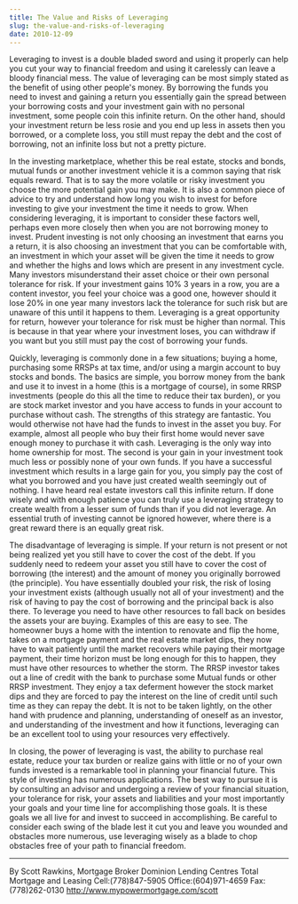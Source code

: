 ```yaml
---
title: The Value and Risks of Leveraging
slug: the-value-and-risks-of-leveraging
date: 2010-12-09
---
```


Leveraging to invest is a double bladed sword and using it properly can help you cut your way to financial freedom and using it carelessly can leave a bloody financial mess. The value of leveraging can be most simply stated as the benefit of using other people's money. By borrowing the funds you need to invest and gaining a return you essentially gain the spread between your borrowing costs and your investment gain with no personal investment, some people coin this infinite return. On the other hand, should your investment return be less rosie and you end up less in assets then you borrowed, or a complete loss, you still must repay the debt and the cost of borrowing, not an infinite loss but not a pretty picture.

In the investing marketplace, whether this be real estate, stocks and bonds, mutual funds or another investment vehicle it is a common saying that risk equals reward. That is to say the more volatile or risky investment you choose the more potential gain you may make. It is also a common piece of advice to try and understand how long you wish to invest for before investing to give your investment the time it needs to grow. When considering leveraging, it is important to consider these factors well, perhaps even more closely then when you are not borrowing money to invest. Prudent investing is not only choosing an investment that earns you a return, it is also choosing an investment that you can be comfortable with, an investment in which your asset will be given the time it needs to grow and whether the highs and lows which are present in any investment cycle. Many investors misunderstand their asset choice or their own personal tolerance for risk. If your investment gains 10% 3 years in a row, you are a content investor, you feel your choice was a good one, however should it lose 20% in one year many investors lack the tolerance for such risk but are unaware of this until it happens to them. Leveraging is a great opportunity for return, however your tolerance for risk must be higher than normal. This is because in that year where your investment loses, you can withdraw if you want but you still must pay the cost of borrowing your funds.

Quickly, leveraging is commonly done in a few situations; buying a home, purchasing some RRSPs at tax time, and/or using a margin account to buy stocks and bonds. The basics are simple, you borrow money from the bank and use it to invest in a home (this is a mortgage of course), in some RRSP investments (people do this all the time to reduce their tax burden), or you are stock market investor and you have access to funds in your account to purchase without cash. The strengths of this strategy are fantastic. You would otherwise not have had the funds to invest in the asset you buy. For example, almost all people who buy their first home would never save enough money to purchase it with cash. Leveraging is the only way into home ownership for most. The second is your gain in your investment took much less or possibly none of your own funds. If you have a successful investment which results in a large gain for you, you simply pay the cost of what you borrowed and you have just created wealth seemingly out of nothing. I have heard real estate investors call this infinite return. If done wisely and with enough patience you can truly use a leveraging strategy to create wealth from a lesser sum of funds than if you did not leverage. An essential truth of investing cannot be ignored however, where there is a great reward there is an equally great risk.

The disadvantage of leveraging is simple. If your return is not present or not being realized yet you still have to cover the cost of the debt. If you suddenly need to redeem your asset you still have to cover the cost of borrowing (the interest) and the amount of money you originally borrowed (the principle). You have essentially doubled your risk, the risk of losing your investment exists (although usually not all of your investment) and the risk of having to pay the cost of borrowing and the principal back is also there. To leverage you need to have other resources to fall back on besides the assets your are buying. Examples of this are easy to see. The homeowner buys a home with the intention to renovate and flip the home, takes on a mortgage payment and the real estate market dips, they now have to wait patiently until the market recovers while paying their mortgage payment, their time horizon must be long enough for this to happen, they must have other resources to whether the storm. The RRSP investor takes out a line of credit with the bank to purchase some Mutual funds or other RRSP investment. They enjoy a tax deferment however the stock market dips and they are forced to pay the interest on the line of credit until such time as they can repay the debt. It is not to be taken lightly, on the other hand with prudence and planning, understanding of oneself as an investor, and understanding of the investment and how it functions, leveraging can be an excellent tool to using your resources very effectively.

In closing, the power of leveraging is vast, the ability to purchase real estate, reduce your tax burden or realize gains with little or no of your own funds invested is a remarkable tool in planning your financial future. This style of investing has numerous applications. The best way to pursue it is by consulting an advisor and undergoing a review of your financial situation, your tolerance for risk, your assets and liabilities and your most importantly your goals and your time line for accomplishing those goals. It is these goals we all live for and invest to succeed in accomplishing. Be careful to consider each swing of the blade lest it cut you and leave you wounded and obstacles more numerous, use leveraging wisely as a blade to chop obstacles free of your path to financial freedom.

---
By Scott Rawkins, Mortgage Broker Dominion Lending Centres Total Mortgage and Leasing
Cell:(778)847-5905 Office:(604)971-4659 Fax:(778)262-0130
http://www.mypowermortgage.com/scott
